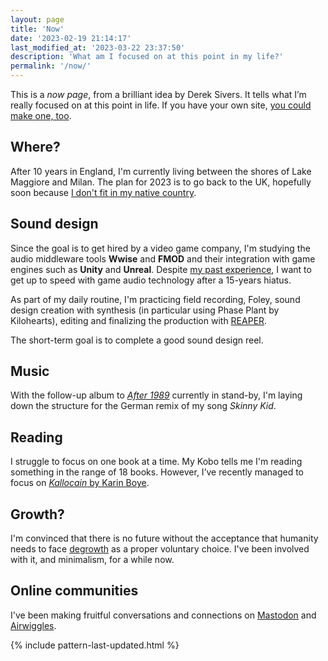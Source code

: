 ```yaml
---
layout: page
title: 'Now'
date: '2023-02-19 21:14:17'
last_modified_at: '2023-03-22 23:37:50'
description: 'What am I focused on at this point in my life?'
permalink: '/now/'
---
```

This is a _now page_, from a brilliant idea by Derek Sivers. It tells what I’m really focused on at this point in life. If you have your own site, [you could make one, too](https://nownownow.com/about).

## Where?

After 10 years in England, I'm currently living between the shores of Lake Maggiore and Milan. The plan for 2023 is to go back to the UK, hopefully soon because <a href="{{ site.url }}/blog/making-mistakes/">I don't fit in my native country</a>.

## Sound design

Since the goal is to get hired by a video game company, I'm studying the audio middleware tools **Wwise** and **FMOD** and their integration with game engines such as **Unity** and **Unreal**. Despite [my past experience](/work/sound-design/ruff-trigger-playstation2-game/), I want to get up to speed with game audio technology after a 15-years hiatus.

As part of my daily routine, I'm practicing field recording, Foley, sound design creation with synthesis (in particular using Phase Plant by Kilohearts), editing and finalizing the production with [REAPER](/blog/tag/reaper/).

The short-term goal is to complete a good sound design reel.

## Music

With the follow-up album to [_After 1989_](/work/music/after-1989/) currently in stand-by, I'm laying down the structure for the German remix of my song _Skinny Kid_.

## Reading

I struggle to focus on one book at a time. My Kobo tells me I'm reading something in the range of 18 books. However, I’ve recently managed to focus on [*Kallocain* by Karin Boye](https://en.wikipedia.org/wiki/Kallocain).

## Growth?

I'm convinced that there is no future without the acceptance that humanity needs to face [degrowth](/blog/degrowth/) as a proper voluntary choice. I've been involved with it, and minimalism, for a while now.

## Online communities

I've been making fruitful conversations and connections on [Mastodon](https://indieweb.social/@m2m) and [Airwiggles](https://www.airwiggles.com/home).

{% include pattern-last-updated.html %}